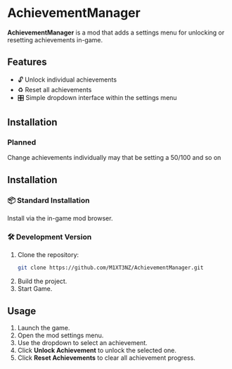 # AchievementManager

**AchievementManager** is a mod that adds a settings menu for unlocking or resetting achievements in-game.

## Features

- 🔓 Unlock individual achievements  
- ♻️ Reset all achievements  
- 🎛️ Simple dropdown interface within the settings menu

## Installation

### Planned
   Change achievements individually may that be setting a 50/100 and so on

## Installation

### 📦 Standard Installation
Install via the in-game mod browser.

### 🛠️ Development Version
1. Clone the repository:
   ```bash
   git clone https://github.com/M1XT3NZ/AchievementManager.git
   ```
2. Build the project.
3. Start Game.

## Usage

1. Launch the game.
2. Open the mod settings menu.
3. Use the dropdown to select an achievement.
4. Click **Unlock Achievement** to unlock the selected one.
5. Click **Reset Achievements** to clear all achievement progress.
